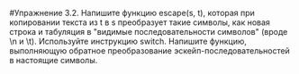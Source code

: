 #Упражнение 3.2.
	Напишите функцию escape(s, t), которая при копировании текста из t в s
	преобразует такие символы, как новая строка и табуляция в "видимые последовательности
	символов" (вроде \n и \t). Используйте инструкцию switch. Напишите функцию, выполняющую
	обратное преобразование эскейп-последовательностей в настоящие символы.

